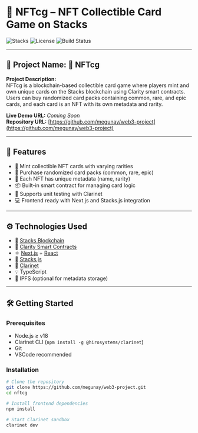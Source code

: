 # 🎴 NFTcg – NFT Collectible Card Game on Stacks

![Stacks](https://img.shields.io/badge/Stacks-v2-blue?style=flat-square)
![License](https://img.shields.io/github/license/megunay/web3-project?style=flat-square)
![Build Status](https://img.shields.io/badge/build-passing-brightgreen?style=flat-square)

---

## 📝 Project Name: 🎴 NFTcg  
**Project Description:**  
NFTcg is a blockchain-based collectible card game where players mint and own unique cards on the Stacks blockchain using Clarity smart contracts. Users can buy randomized card packs containing common, rare, and epic cards, and each card is an NFT with its own metadata and rarity.

**Live Demo URL:** _Coming Soon_  
**Repository URL:** [https://github.com/megunay/web3-project](https://github.com/megunay/web3-project)

---

## 🚀 Features

- 🎴 Mint collectible NFT cards with varying rarities
- 🛒 Purchase randomized card packs (common, rare, epic)
- 🧠 Each NFT has unique metadata (name, rarity)
- 📦 Built-in smart contract for managing card logic
- 🧪 Supports unit testing with Clarinet
- 💻 Frontend ready with Next.js and Stacks.js integration

---

## ⚙️ Technologies Used

- 🧱 [Stacks Blockchain](https://www.stacks.co/)
- 📜 [Clarity Smart Contracts](https://docs.stacks.co/docs/clarity/)
- ⚛️ [Next.js](https://nextjs.org/) + [React](https://reactjs.org/)
- 💼 [Stacks.js](https://github.com/stacks.js)
- 🧪 [Clarinet](https://docs.hiro.so/clarinet/get-started)
- 💡 TypeScript
- 💾 IPFS (optional for metadata storage)

---

## 🛠 Getting Started

### Prerequisites

- Node.js ≥ v18
- Clarinet CLI (`npm install -g @hirosystems/clarinet`)
- Git
- VSCode recommended

### Installation

```bash
# Clone the repository
git clone https://github.com/megunay/web3-project.git
cd nftcg

# Install frontend dependencies
npm install

# Start Clarinet sandbox
clarinet dev
